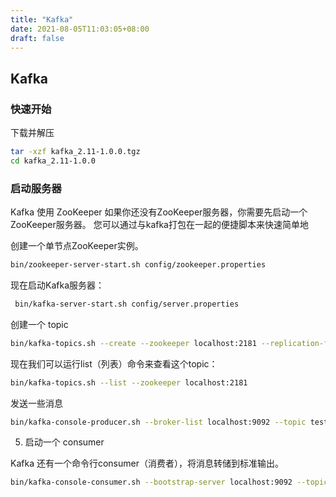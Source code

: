 ```yaml
---
title: "Kafka"
date: 2021-08-05T11:03:05+08:00
draft: false
---
```


## Kafka

### 快速开始

下载并解压

```bash
tar -xzf kafka_2.11-1.0.0.tgz
cd kafka_2.11-1.0.0
```

### 启动服务器

Kafka 使用 ZooKeeper 如果你还没有ZooKeeper服务器，你需要先启动一个ZooKeeper服务器。 您可以通过与kafka打包在一起的便捷脚本来快速简单地

创建一个单节点ZooKeeper实例。
```bash
bin/zookeeper-server-start.sh config/zookeeper.properties
```

现在启动Kafka服务器：

```bash
 bin/kafka-server-start.sh config/server.properties
```

创建一个 topic

```bash
bin/kafka-topics.sh --create --zookeeper localhost:2181 --replication-factor 1 --partitions 1 --topic test
```

现在我们可以运行list（列表）命令来查看这个topic：

```bash
bin/kafka-topics.sh --list --zookeeper localhost:2181
```

发送一些消息

```bash
bin/kafka-console-producer.sh --broker-list localhost:9092 --topic test
```

5. 启动一个 consumer

Kafka 还有一个命令行consumer（消费者），将消息转储到标准输出。

```bash
bin/kafka-console-consumer.sh --bootstrap-server localhost:9092 --topic test --from-beginning
```
